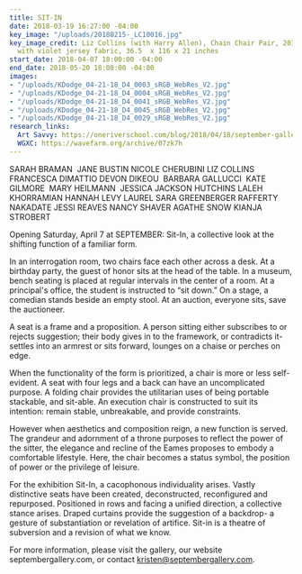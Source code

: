 ```yaml
---
title: SIT-IN
date: 2018-03-19 16:27:00 -04:00
key_image: "/uploads/20180215-_LC10016.jpg"
key_image_credit: Liz Collins (with Harry Allen), Chain Chair Pair, 2017, steel frame
  with violet jersey fabric, 36.5  x 116 x 21 inches
start_date: 2018-04-07 18:00:00 -04:00
end_date: 2018-05-20 18:00:00 -04:00
images:
- "/uploads/KDodge_04-21-18_D4_0003_sRGB_WebRes_V2.jpg"
- "/uploads/KDodge_04-21-18_D4_0004_sRGB_WebRes_V2.jpg"
- "/uploads/KDodge_04-21-18_D4_0041_sRGB_WebRes_V2.jpg"
- "/uploads/KDodge_04-21-18_D4_0045_sRGB_WebRes_V2.jpg"
- "/uploads/KDodge_04-21-18_D4_0029_sRGB_WebRes_V2.jpg"
research_links:
  Art Savvy: https://oneriverschool.com/blog/2018/04/18/september-gallery-sit-in-organized-by-kristen-dodge/
  WGXC: https://wavefarm.org/archive/07zk7h
---
```


SARAH BRAMAN   JANE BUSTIN  NICOLE CHERUBINI  LIZ COLLINS   FRANCESCA DIMATTIO  DEVON DIKEOU   BARBARA GALLUCCI   KATE GILMORE   MARY HEILMANN   JESSICA JACKSON HUTCHINS  LALEH KHORRAMIAN  HANNAH LEVY  LAUREL SARA GREENBERGER RAFFERTY  NAKADATE  JESSI REAVES  NANCY SHAVER  AGATHE SNOW  KIANJA STROBERT 

Opening Saturday, April 7 at SEPTEMBER: Sit-In, a collective look at the shifting function of a familiar form. 

In an interrogation room, two chairs face each other across a desk. At a birthday party, the guest of honor sits at the head of the table. In a museum, bench seating is placed at regular intervals in the center of a room. At a principal's office, the student is instructed to “sit down.” On a stage, a comedian stands beside an empty stool. At an auction, everyone sits, save the auctioneer. 

A seat is a frame and a proposition. A person sitting either subscribes to or rejects suggestion; their body gives in to the framework, or contradicts it- settles into an armrest or sits forward, lounges on a chaise or perches on edge. 

When the functionality of the form is prioritized, a chair is more or less self-evident. A seat with four legs and a back can have an uncomplicated purpose. A folding chair provides the utilitarian uses of being portable stackable, and sit-able. An execution chair is constructed to suit its intention: remain stable, unbreakable, and provide constraints. 

However when aesthetics and composition reign, a new function is served. The grandeur and adornment of a throne purposes to reflect the power of the sitter, the elegance and recline of the Eames proposes to embody a comfortable lifestyle. Here, the chair becomes a status symbol, the position of power or the privilege of leisure. 

For the exhibition Sit-In, a cacophonous individuality arises. Vastly distinctive seats have been created, deconstructed, reconfigured and repurposed. Positioned in rows and facing a unified direction, a collective stance arises. Draped curtains provide the suggestion of a backdrop- a gesture of substantiation or revelation of artifice. Sit-in is a theatre of subversion and a revision of what we know. 

For more information, please visit the gallery, our website septembergallery.com, or contact kristen@septembergallery.com. 
